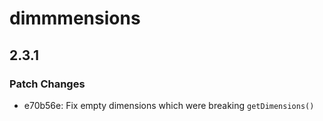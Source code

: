 # dimmmensions

## 2.3.1

### Patch Changes

- e70b56e: Fix empty dimensions which were breaking `getDimensions()`
